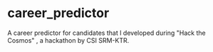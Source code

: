 # career_predictor
A career predictor for candidates that I developed during "Hack the Cosmos" , a hackathon by CSI SRM-KTR.
